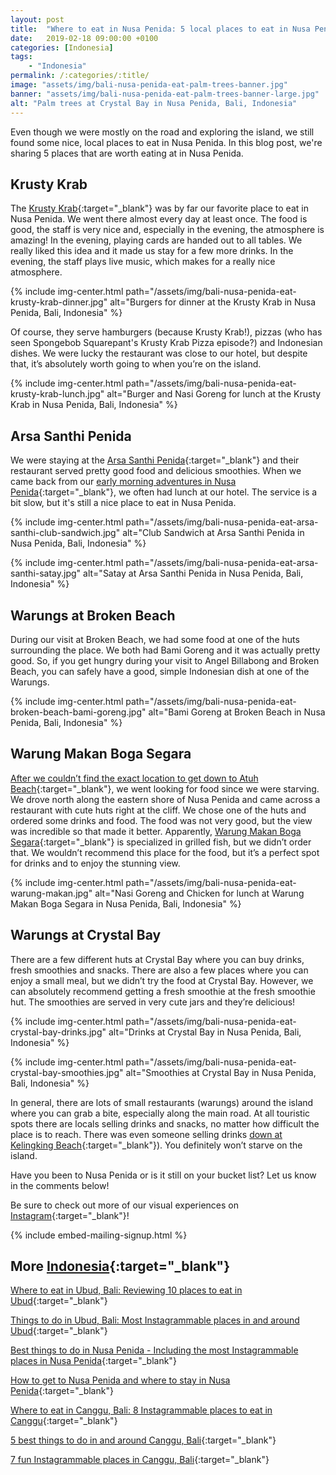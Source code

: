 ```yaml
---
layout: post
title:  "Where to eat in Nusa Penida: 5 local places to eat in Nusa Penida"
date:   2019-02-18 09:00:00 +0100
categories: [Indonesia]
tags:
    - "Indonesia"
permalink: /:categories/:title/
image: "assets/img/bali-nusa-penida-eat-palm-trees-banner.jpg"
banner: "assets/img/bali-nusa-penida-eat-palm-trees-banner-large.jpg"
alt: "Palm trees at Crystal Bay in Nusa Penida, Bali, Indonesia"
---
```


Even though we were mostly on the road and exploring the island, we still found some nice, local places to eat in Nusa Penida. In this blog post, we're sharing 5 places that are worth eating at in Nusa Penida.  

## Krusty Krab

The [Krusty Krab][krusty krab]{:target="_blank"} was by far our favorite place to eat in Nusa Penida. We went there almost every day at least once. The food is good, the staff is very nice and, especially in the evening, the atmosphere is amazing! In the evening, playing cards are handed out to all tables. We really liked this idea and it made us stay for a few more drinks. In the evening, the staff plays live music, which makes for a really nice atmosphere. 

{% include img-center.html path="/assets/img/bali-nusa-penida-eat-krusty-krab-dinner.jpg" alt="Burgers for dinner at the Krusty Krab in Nusa Penida, Bali, Indonesia" %}

Of course, they serve hamburgers (because Krusty Krab!), pizzas (who has seen Spongebob Squarepant's Krusty Krab Pizza episode?) and Indonesian dishes. We were lucky the restaurant was close to our hotel, but despite that, it’s absolutely worth going to when you’re on the island.

{% include img-center.html path="/assets/img/bali-nusa-penida-eat-krusty-krab-lunch.jpg" alt="Burger and Nasi Goreng for lunch at the Krusty Krab in Nusa Penida, Bali, Indonesia" %}

## Arsa Santhi Penida

We were staying at the [Arsa Santhi Penida][arsa santhi penida]{:target="_blank"} and their restaurant served pretty good food and delicious smoothies. When we came back from our [early morning adventures in Nusa Penida][things nusa penida]{:target="_blank"}, we often had lunch at our hotel. The service is a bit slow, but it's still a nice place to eat in Nusa Penida. 

{% include img-center.html path="/assets/img/bali-nusa-penida-eat-arsa-santhi-club-sandwich.jpg" alt="Club Sandwich at Arsa Santhi Penida in Nusa Penida, Bali, Indonesia" %}

{% include img-center.html path="/assets/img/bali-nusa-penida-eat-arsa-santhi-satay.jpg" alt="Satay at Arsa Santhi Penida in Nusa Penida, Bali, Indonesia" %}

## Warungs at Broken Beach 

During our visit at Broken Beach, we had some food at one of the huts surrounding the place. We both had Bami Goreng and it was actually pretty good. So, if you get hungry during your visit to Angel Billabong and Broken Beach, you can safely have a good, simple Indonesian dish at one of the Warungs. 

{% include img-center.html path="/assets/img/bali-nusa-penida-eat-broken-beach-bami-goreng.jpg" alt="Bami Goreng at Broken Beach in Nusa Penida, Bali, Indonesia" %}

## Warung Makan Boga Segara

[After we couldn’t find the exact location to get down to Atuh Beach][things nusa penida]{:target="_blank"}, we went looking for food since we were starving. We drove north along the eastern shore of Nusa Penida and came across a restaurant with cute huts right at the cliff. We chose one of the huts and ordered some drinks and food. The food was not very good, but the view was incredible so that made it better. Apparently, [Warung Makan Boga Segara][warung makan]{:target="_blank"} is specialized in grilled fish, but we didn’t order that. We wouldn’t recommend this place for the food, but it’s a perfect spot for drinks and to enjoy the stunning view. 

{% include img-center.html path="/assets/img/bali-nusa-penida-eat-warung-makan.jpg" alt="Nasi Goreng and Chicken for lunch at Warung Makan Boga Segara in Nusa Penida, Bali, Indonesia" %}

## Warungs at Crystal Bay

There are a few different huts at Crystal Bay where you can buy drinks, fresh smoothies and snacks. There are also a few places where you can enjoy a small meal, but we didn’t try the food at Crystal Bay. However, we can absolutely recommend getting a fresh smoothie at the fresh smoothie hut. The smoothies are served in very cute jars and they’re delicious! 

{% include img-center.html path="/assets/img/bali-nusa-penida-eat-crystal-bay-drinks.jpg" alt="Drinks at Crystal Bay in Nusa Penida, Bali, Indonesia" %}

{% include img-center.html path="/assets/img/bali-nusa-penida-eat-crystal-bay-smoothies.jpg" alt="Smoothies at Crystal Bay in Nusa Penida, Bali, Indonesia" %}

In general, there are lots of small restaurants (warungs) around the island where you can grab a bite, especially along the main road. At all touristic spots there are locals selling drinks and snacks, no matter how difficult the place is to reach. There was even someone selling drinks [down at Kelingking Beach][things nusa penida]{:target="_blank"}). You definitely won’t starve on the island. 

Have you been to Nusa Penida or is it still on your bucket list? Let us know in the comments below!

Be sure to check out more of our visual experiences on [Instagram][instagram]{:target="_blank"}!

{% include embed-mailing-signup.html %}

## More [Indonesia][indonesia]{:target="_blank"}

[Where to eat in Ubud, Bali: Reviewing 10 places to eat in Ubud][eat ubud]{:target="_blank"}

[Things to do in Ubud, Bali: Most Instagrammable places in and around Ubud][things ubud]{:target="_blank"}

[Best things to do in Nusa Penida - Including the most Instagrammable places in Nusa Penida][things nusa penida]{:target="_blank"}

[How to get to Nusa Penida and where to stay in Nusa Penida][stay nusa penida]{:target="_blank"}

[Where to eat in Canggu, Bali: 8 Instagrammable places to eat in Canggu][eat canggu]{:target="_blank"}

[5 best things to do in and around Canggu, Bali][things canggu]{:target="_blank"}

[7 fun Instagrammable places in Canggu, Bali][instagrammable places canggu]{:target="_blank"}

[eat canggu]: https://kipamojo.world/indonesia/Where-to-eat-in-Canggu-Bali-8-Instagrammable-places-to-eat-in-Canggu/ 
[things canggu]: https://kipamojo.world/indonesia/5-best-things-to-do-in-and-around-Canggu-Bali/ 
[instagrammable places canggu]: https://kipamojo.world/indonesia/7-fun-Instagrammable-places-in-Canggu-Bali/ 
[eat ubud]: https://kipamojo.world/indonesia/Where-to-eat-in-Ubud-Bali-Reviewing-10-places-to-eat-in-Ubud/ 
[things ubud]: https://kipamojo.world/indonesia/Things-to-do-in-Ubud-Bali-Most-Instagrammable-places-in-and-around-Ubud/ 
[things nusa penida]: https://kipamojo.world/indonesia/Best-things-to-do-in-Nusa-Penida-Including-the-most-Instagrammable-places-in-Nusa-Penida/ 
[stay nusa penida]: https://kipamojo.world/indonesia/How-to-get-to-Nusa-Penida-and-where-to-stay-in-Nusa-Penida/ 

[instagram]: https://instagram.com/kipamojo  
[indonesia]: https://kipamojo.world/tags.html#indonesia

[krusty krab]: https://goo.gl/maps/Us3mtVXyuDP2
[arsa santhi penida]: https://goo.gl/maps/iKMEf6kiqCt
[warung makan]: https://goo.gl/maps/Jvi5aqv8Anq
